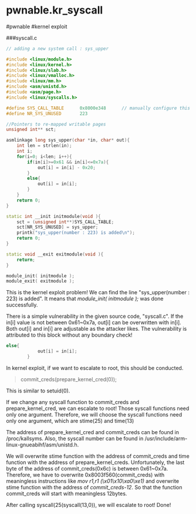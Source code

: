 # pwnable.kr_syscall
\#pwnable \#kernel exploit 

###syscall.c
```cpp
// adding a new system call : sys_upper

#include <linux/module.h>
#include <linux/kernel.h>
#include <linux/slab.h>
#include <linux/vmalloc.h>
#include <linux/mm.h>
#include <asm/unistd.h>
#include <asm/page.h>
#include <linux/syscalls.h>

#define SYS_CALL_TABLE		0x8000e348		// manually configure this address!!
#define NR_SYS_UNUSED		223

//Pointers to re-mapped writable pages
unsigned int** sct;

asmlinkage long sys_upper(char *in, char* out){
	int len = strlen(in);
	int i;
	for(i=0; i<len; i++){
		if(in[i]>=0x61 && in[i]<=0x7a){
			out[i] = in[i] - 0x20;
		}
		else{
			out[i] = in[i];
		}
	}
	return 0;
}

static int __init initmodule(void ){
	sct = (unsigned int**)SYS_CALL_TABLE;
	sct[NR_SYS_UNUSED] = sys_upper;
	printk("sys_upper(number : 223) is added\n");
	return 0;
}

static void __exit exitmodule(void ){
	return;
}

module_init( initmodule );
module_exit( exitmodule );

```

This is the kernel exploit problem!  We can find the line "sys_upper(number : 223) is added". It means that *module_init( initmodule );* was done successfully. 

There is a simple vulnerability in the given source code, "syscall.c". 
If the in[i] value is not between 0x61~0x7a, out[i] can be overwritten with in[i]. Both out[i] and in[i] are adjustable as the attacker likes. The vulnerability is attributed to this block without any boundary check!
```cpp
else{
			out[i] = in[i];
		}
```
In kernel exploit, if we want to escalate to root, this should be conducted. 
>commit_creds(prepare_kernel_cred(0));

This is similar to setuid(0).

If we change any syscall function to commit_creds and prepare_kernel_cred, we can escalate to root! Those syscall functions need only one argument. Therefore, we will choose the syscall functions need only one argument, which are stime(25) and time(13)

The address of prepare_kernel_cred and commit_creds can be found in /proc/kallsyms. Also, the syscall number can be found in /usr/include/arm-linux-gnueabihf/asm/unistd.h.

We will overwrite stime function with the address of commit_creds and time function with the address of prepare_kernel_creds. Unfortunately, the last byte of the address of commit_creds(0x6c) is between 0x61~0x7a. Therefore, we have to overwrite 0x8003f560(commit_creds) with meaningless instructions like *mov r1,r1 (\x01\x10\xa0\xe1)* and overwrite stime function with the address of *commit_creds-12*. So that the function commit_creds will start with meaningless 12bytes. 

After calling syscall(25(syscall(13,0)), we will escalate to root!
Done!
